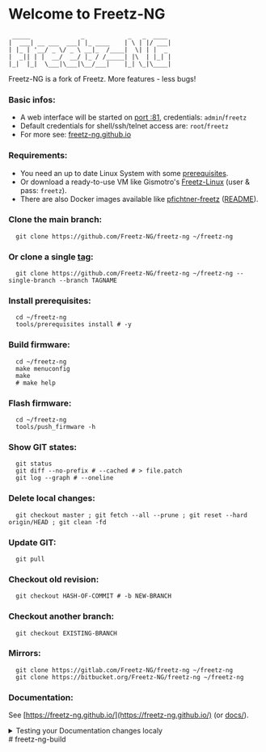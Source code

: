# Welcome to Freetz-NG

```
 _____              _            _   _  ____
|  ___| __ ___  ___| |_ ____    | \ | |/ ___|
| |_ | '__/ _ \/ _ \ __|_  /____|  \| | |  _
|  _|| | |  __/  __/ |_ / /_____| |\  | |_| |
|_|  |_|  \___|\___|\__/___|    |_| \_|\____|

```

Freetz-NG is a fork of Freetz.
More features - less bugs!

### Basic infos:
  * A web interface will be started on [port :81](http://fritz.box:81/), credentials: `admin`/`freetz`<br>
  * Default credentials for shell/ssh/telnet access are: `root`/`freetz`<br>
  * For more see: [freetz-ng.github.io](https://freetz-ng.github.io/)

### Requirements:
  * You need an up to date Linux System with some [prerequisites](docs/PREREQUISITES/README.md).
  * Or download a ready-to-use VM like Gismotro's [Freetz-Linux](https://freetz.digital-eliteboard.com/?dir=Teamserver/Freetz/Freetz-VM/VirtualBox/) (user & pass: `freetz`).
  * There are also Docker images available like [pfichtner-freetz](https://hub.docker.com/r/pfichtner/freetz) ([README](https://github.com/pfichtner/pfichtner-freetz#readme)).

### Clone the main branch:
```
  git clone https://github.com/Freetz-NG/freetz-ng ~/freetz-ng
```

### Or clone a single [tag](../../tags):
```
  git clone https://github.com/Freetz-NG/freetz-ng ~/freetz-ng --single-branch --branch TAGNAME
```

### Install prerequisites:
```
  cd ~/freetz-ng
  tools/prerequisites install # -y
```

### Build firmware:
```
  cd ~/freetz-ng
  make menuconfig
  make
  # make help
```

### Flash firmware:
```
  cd ~/freetz-ng
  tools/push_firmware -h
```

### Show GIT states:
```
  git status
  git diff --no-prefix # --cached # > file.patch
  git log --graph # --oneline
```

### Delete local changes:
```
  git checkout master ; git fetch --all --prune ; git reset --hard origin/HEAD ; git clean -fd
```

### Update GIT:
```
  git pull
```

### Checkout old revision:
```
  git checkout HASH-OF-COMMIT # -b NEW-BRANCH
```
### Checkout another branch:
```
  git checkout EXISTING-BRANCH
```

### Mirrors:
```
  git clone https://gitlab.com/Freetz-NG/freetz-ng ~/freetz-ng
  git clone https://bitbucket.org/Freetz-NG/freetz-ng ~/freetz-ng
```

### Documentation:
See [https://freetz-ng.github.io/](https://freetz-ng.github.io/) (or [docs/](docs/README.md)).


<details>
  <summary>Testing your Documentation changes localy</summary>

When working on this repo, it is advised that you review your changes locally before committing them. The `mkdocs serve` command can be used to live preview your changes (as you type) on your local machine.

Please make sure you fork the repo and change the clone URL in the example below for your fork:

- Linux Mint / Ubuntu 20.04 LTS / 23.10 and later:
    - Preparations (only required once):

    ```bash
    git clone https://github.com/YOUR-USERNAME/freetz-ng
    cd freetz-ng
    sudo apt install python3-pip python3-venv
    python3 -m venv .venv
    source .venv/bin/activate
    pip3 install -r .github/mkdocs/requirements.txt
    ```

    - Enter the virtual environment (if exited):

    ```bash
    source .venv/bin/activate
    ```

    - Running the docs server:

    ```bash
    mkdocs serve --dev-addr 0.0.0.0:8000
    ```

- Fedora Linux instructions (tested on Fedora Linux 28):
    - Preparations (only required once):

    ```bash
    git clone https://github.com/YOUR-USERNAME/freetz-ng
    cd freetz-ng
    pip install --user -r .github/mkdocs/requirements.txt
    ```

    - Running the docs server:

    ```bash
    mkdocs serve --dev-addr 0.0.0.0:8000
    ```

After these commands, the current branch is accessible through your favorite browser at <http://localhost:8000>

</details>
# freetz-ng-build

